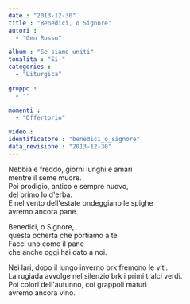 ```yaml
---
date : "2013-12-30"
title : "Benedici, o Signore"
autori : 
  - "Gen Rosso"

album : "Se siamo uniti"
tonalita : "Si-"
categories : 
  - "Liturgica"

gruppo : 
  - ""

momenti : 
  - "Offertorio"

video : 
identificatore : "benedici_o_signore"
data_revisione : "2013-12-30"
---
```

  
  
Nebbia e freddo, giorni lunghi e amari  
mentre il seme muore.  
Poi prodigio, antico e sempre nuovo,  
del primo lo d'erba.  
E nel vento dell'estate ondeggiano le spighe  
avremo ancora pane.  
  
  
Benedici, o Signore,  
questa ocherta che portiamo a te  
Facci uno come il pane  
che anche oggi hai dato a noi.  
  
  
  
Nei lari, dopo il lungo inverno brk fremono le viti.  
La rugiada avvolge nel silenzio brk i primi tralci verdi.  
Poi colori dell'autunno, coi grappoli maturi  
avremo ancora vino.  
  
  
  
